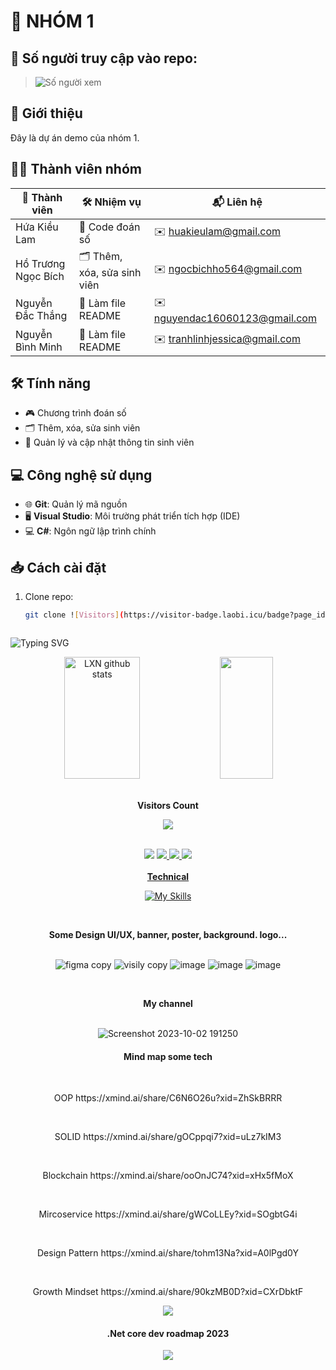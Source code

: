 # 🌟 NHÓM 1
## 👀 Số người truy cập vào repo:
> ![Số người xem](https://visitor-badge.laobi.icu/badge?page_id=Hua-Kieu-Lam.CC-MTPTPM_B4) 
## 🚀 Giới thiệu
 Đây là dự án demo của nhóm 1.

## 🧑‍💻 Thành viên nhóm
| 👤 Thành viên            | 🛠️ Nhiệm vụ                  | 📬 Liên hệ                        |
|--------------------------|-------------------------------|------------------------------------ |
| Hứa Kiều Lam            | 🔢 Code đoán số                | ✉️ huakieulam@gmail.com            |
| Hồ Trương Ngọc Bích     | 🗂 Thêm, xóa, sửa sinh viên    | ✉️ ngocbichho564@gmail.com         |
| Nguyễn Đắc Thắng        | 📄 Làm file README             | ✉️ nguyendac16060123@gmail.com     |
| Nguyễn Bình Minh        | 📄 Làm file README             | ✉️ tranhlinhjessica@gmail.com      |

## 🛠 Tính năng
- 🎮 Chương trình đoán số
- 🗂 Thêm, xóa, sửa sinh viên
- 📄 Quản lý và cập nhật thông tin sinh viên

## 💻 Công nghệ sử dụng
- 🌐 **Git**: Quản lý mã nguồn
- 🖥 **Visual Studio**: Môi trường phát triển tích hợp (IDE)
- 💻 **C#**: Ngôn ngữ lập trình chính

## 📥 Cách cài đặt
1. Clone repo:
   ```bash
   git clone ![Visitors](https://visitor-badge.laobi.icu/badge?page_id=yourusername.CC-MTPTPM_B4)



<!--Title @LXN-->
![Typing SVG](https://readme-typing-svg.herokuapp.com/?color=00b3ff&size=35&center=true&vCenter=true&width=1000&lines=HELLO👋;I'm+from+Vietnam;Welcome!) 


<!--Skill And More Information--> 
<div align="center">  
  <img width="49%" height="195px" src="https://github-readme-stats.vercel.app/api?username=luongxuannhat&show_icons=true&count_private=true&hide_border=true&title_color=00b3ff&icon_color=00b4ff&text_color=c9d1d9&bg_color=0d1117" alt="LXN github stats" /> 
  <img width="41%" height="195px" src="https://github-readme-stats.vercel.app/api/top-langs/?username=luongxuannhat&layout=compact&hide_border=true&title_color=00b3ff&text_color=00b4ff&bg_color=0d1117" />
</div> 
<div align="center">
<br><p align="centre"><b> Visitors Count  </b></p>  
<p align="center"><img align="center" src="https://profile-counter.glitch.me/{LuongXuanNhat}/count.svg" /></p> 
<br>
<!--Social Media-->  
<div align="center"> 
<a href="https://www.tiktok.com/@luongxuannhat" target="_blank"><img src="https://img.shields.io/badge/TikTok-000?style=for-the-badge&logo=tiktok&logoColor=white" ></a>
 <a href="https://www.instagram.com/luongxuannhat/" target="_blank"><img src="https://img.shields.io/badge/-Instagram-%23E4405F?style=for-the-badge&logo=instagram&logoColor=white"</a> 
 <a href="https://www.facebook.com/luongxuannhat114" target="_blank"><img src="https://img.shields.io/badge/-Facebook-%232F75E5?style=for-the-badge&logo=facebook&logoColor=white"</a> 
<a href="https://www.youtube.com/@XuanNhatDev" target="_blank"><img src="https://img.shields.io/badge/Youtube-%23ff0001?style=for-the-badge&logo=youtube&logoColor=white"</a> 
 </div>

<br>
<div align="center" > 
<trong><b>Technical</b></trong>
<p>

[![My Skills](https://skillicons.dev/icons?i=html,css,js,jquery,ts,nextjs,vuejs,angular,dotnet,java,laravel,nodejs,express,c,cpp,cs,php,python,mysql,mongodb,redis,postgres,git,github,gitlab,githubactions,postman,docker,ubuntu,ps,ai,figma,bootstrap,tailwind,materialui,&perline=7)](https://skillicons.dev)

</p>
 </div>

   
   
<br><p align="centre"><b>Some Design UI/UX, banner, poster, background. logo...</b></p>  
![figma copy](https://github.com/LuongXuanNhat/LuongXuanNhat/assets/96036623/dd752136-7099-4f66-a22d-6a9d255668d3)
![visily copy](https://github.com/LuongXuanNhat/LuongXuanNhat/assets/96036623/026889ad-fb46-450e-ba23-b80b9c6cd82a)
![image](https://github.com/LuongXuanNhat/LuongXuanNhat/assets/96036623/ad5c043d-f4c3-4c84-b3cc-ec8076b6e49d)
![image](https://github.com/LuongXuanNhat/LuongXuanNhat/assets/96036623/83eabc08-89ee-4ffb-bff6-d65b4eec2302)
![image](https://github.com/LuongXuanNhat/LuongXuanNhat/assets/96036623/d596ba34-e703-4df7-baaf-5e3334c10ba4)

<br><p align="centre"><b>My channel</b></p>  
![Screenshot 2023-10-02 191250](https://github.com/LuongXuanNhat/LuongXuanNhat/assets/96036623/0c1a9d10-d9a1-4657-b808-bc30f9380c17)

<!-- <a href="https://github.com/bastndev/41uN"><img src="https://s01.flagcounter.com/countxl/41uN/bg_0D1117/txt_FFFFFF/border_0D1117/columns_8/maxflags_16/viewers_0/labels_1/pageviews_0/flags_0/percent_0/" alt="@bastndev" border="0"></a> -->
<!--   
<a href="https://info.flagcounter.com/41uN"><img src="https://s01.flagcounter.com/countxl/41uN/bg_0D1117/txt_FFFFFF/border_0D1117/columns_8/maxflags_16/viewers_0/labels_1/pageviews_0/flags_0/percent_0/" alt="Flag Counter" border="0"></a>  -->

<h4 align="center"> Mind map some tech </h5>
<br><p align="centre"> OOP                   https://xmind.ai/share/C6N6O26u?xid=ZhSkBRRR  </p>  
<br><p align="centre">  SOLID                https://xmind.ai/share/gOCppqi7?xid=uLz7kIM3 </p> 
<br><p align="centre"> Blockchain        https://xmind.ai/share/ooOnJC74?xid=xHx5fMoX  </p> 
<br><p align="centre">  Mircoservice     https://xmind.ai/share/gWCoLLEy?xid=SOgbtG4i </p> 
<br><p align="centre"> Design Pattern  https://xmind.ai/share/tohm13Na?xid=A0lPgd0Y  </p> 
<br><p align="centre"> Growth Mindset                 https://xmind.ai/share/90kzMB0D?xid=CXrDbktF</p>  


![](https://github.com/Platane/snk/raw/output/github-contribution-grid-snake.svg)

<h4 align="center"> .Net core dev roadmap 2023 </h5>
<img src="https://github.com/LuongXuanNhat/LuongXuanNhat/assets/96036623/0c3397cd-3c4b-4a8d-9719-f2942973e1fb"/>









